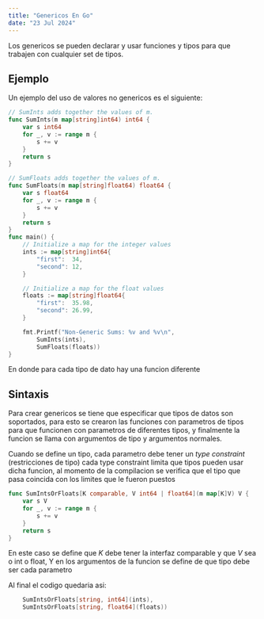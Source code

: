 ```yaml
---
title: "Genericos En Go"
date: "23 Jul 2024"
---
```


Los genericos se pueden declarar y usar funciones y tipos para que trabajen con cualquier set de tipos.

## Ejemplo

Un ejemplo del uso de valores no genericos es el siguiente:

```go
// SumInts adds together the values of m.
func SumInts(m map[string]int64) int64 {
    var s int64
    for _, v := range m {
        s += v
    }
    return s
}

// SumFloats adds together the values of m.
func SumFloats(m map[string]float64) float64 {
    var s float64
    for _, v := range m {
        s += v
    }
    return s
}
func main() {
    // Initialize a map for the integer values
    ints := map[string]int64{
        "first":  34,
        "second": 12,
    }

    // Initialize a map for the float values
    floats := map[string]float64{
        "first":  35.98,
        "second": 26.99,
    }

    fmt.Printf("Non-Generic Sums: %v and %v\n",
        SumInts(ints),
        SumFloats(floats))
}
```
En donde para cada tipo de dato hay una funcion diferente

## Sintaxis

Para crear genericos se tiene que especificar que tipos de datos son soportados, para esto se crearon las funciones con parametros de tipos para que funcionen con parametros de diferentes tipos, y finalmente la funcion
se llama con argumentos de tipo y argumentos normales.

Cuando se define un tipo, cada parametro debe tener un *type constraint* (restricciones de tipo) cada type constraint limita que tipos pueden usar dicha funcion,
al momento de la compilacion se verifica que el tipo que pasa coincida con los limites que le fueron puestos


```go
func SumIntsOrFloats[K comparable, V int64 | float64](m map[K]V) V {
    var s V
    for _, v := range m {
        s += v
    }
    return s
}
```

En este caso se define que *K* debe tener la interfaz comparable y que  *V* sea o int o float, Y en los argumentos de la funcion se define de que tipo debe ser cada parametro

Al final el codigo quedaria asi:

```go
    SumIntsOrFloats[string, int64](ints),
    SumIntsOrFloats[string, float64](floats))
```
